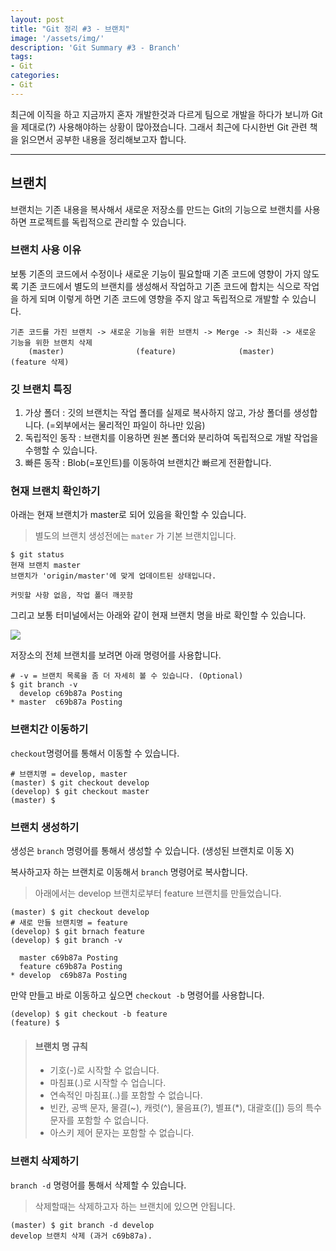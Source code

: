 ```yaml
---
layout: post
title: "Git 정리 #3 - 브랜치"
image: '/assets/img/'
description: 'Git Summary #3 - Branch'
tags:
- Git
categories:
- Git
---
```


최근에 이직을 하고 지금까지 혼자 개발한것과 다르게 팀으로 개발을 하다가 보니까 Git을 제대로(?) 사용해야하는 상황이 많아졌습니다. 그래서
최근에 다시한번 Git 관련 책을 읽으면서 공부한 내용을 정리해보고자 합니다.

---

## 브랜치

브랜치는 기존 내용을 복사해서 새로운 저장소를 만드는 Git의 기능으로 브랜치를 사용하면 프로젝트를 독립적으로 관리할 수 있습니다.

### 브랜치 사용 이유

보통 기존의 코드에서 수정이나 새로운 기능이 필요할때 기존 코드에 영향이 가지 않도록 기존 코드에서 별도의 브랜치를 생성해서 작업하고 
기존 코드에 합치는 식으로 작업을 하게 되며 이렇게 하면 기존 코드에 영향을 주지 않고 독립적으로 개발할 수 있습니다.

```
기존 코드를 가진 브랜치 -> 새로운 기능을 위한 브랜치 -> Merge -> 최신화 -> 새로운 기능을 위한 브랜치 삭제
    (master)                (feature)              (master)       (feature 삭제) 
```

### 깃 브랜치 특징

1. 가상 폴더 : 깃의 브랜치는 작업 폴더를 실제로 복사하지 않고, 가상 폴더를 생성합니다. (=외부에서는 물리적인 파일이 하나만 있음)
2. 독립적인 동작 : 브랜치를 이용하면 원본 폴더와 분리하여 독립적으로 개발 작업을 수행할 수 있습니다.
3. 빠른 동작 : Blob(=포인트)를 이동하여 브랜치간 빠르게 전환합니다.

### 현재 브랜치 확인하기

아래는 현재 브랜치가 master로 되어 있음을 확인할 수 있습니다. 

> 별도의 브랜치 생성전에는 `mater` 가 기본 브랜치입니다.

```shell
$ git status
현재 브랜치 master
브랜치가 'origin/master'에 맞게 업데이트된 상태입니다.

커밋할 사항 없음, 작업 폴더 깨끗함
```

그리고 보통 터미널에서는 아래와 같이 현재 브랜치 명을 바로 확인할 수 있습니다.

![](https://miro.medium.com/max/1400/1*Ij-bsZPQ16lF1-BpXCfrag.png)

저장소의 전체 브랜치를 보려면 아래 명령어를 사용합니다.

```shell
# -v = 브랜치 목록을 좀 더 자세히 볼 수 있습니다. (Optional) 
$ git branch -v 
  develop c69b87a Posting
* master  c69b87a Posting
```


### 브랜치간 이동하기

`checkout`명령어를 통해서 이동할 수 있습니다.

```shell
# 브랜치명 = develop, master
(master) $ git checkout develop
(develop) $ git checkout master
(master) $
```

### 브랜치 생성하기

생성은 `branch` 명령어를 통해서 생성할 수 있습니다. (생성된 브랜치로 이동 X)

복사하고자 하는 브랜치로 이동해서 `branch` 명령어로 복사합니다.

> 아래에서는 develop 브랜치로부터 feature 브랜치를 만들었습니다.

```shell
(master) $ git checkout develop
# 새로 만들 브랜치명 = feature
(develop) $ git brnach feature 
(develop) $ git branch -v

  master c69b87a Posting
  feature c69b87a Posting
* develop  c69b87a Posting
```

만약 만들고 바로 이동하고 싶으면 `checkout -b` 명령어를 사용합니다.

```shell
(develop) $ git checkout -b feature
(feature) $ 
```

> #### 브랜치 명 규칙
> - 기호(-)로 시작할 수 없습니다.
> - 마침표(.)로 시작할 수 업습니다.
> - 연속적인 마침표(..)를 포함할 수 없습니다.
> - 빈칸, 공백 문자, 물결(~), 캐럿(^), 물음표(?), 별표(*), 대괄호([]) 등의 특수문자를 포함할 수 없습니다.
> - 아스키 제어 문자는 포함할 수 없습니다.

### 브랜치 삭제하기

`branch -d` 명령어를 통해서 삭제할 수 있습니다.

> 삭제할때는 삭제하고자 하는 브랜치에 있으면 안됩니다.

```shell
(master) $ git branch -d develop
develop 브랜치 삭제 (과거 c69b87a).
```